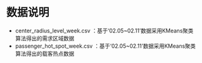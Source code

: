# 数据说明

* center\_radius\_level\_week.csv ：基于‘02.05~02.11’数据采用KMeans聚类算法得出的需求区域数据
* passenger_hot_spot_week.csv ：基于‘02.05~02.11’数据采用KMeans聚类算法得出的载客热点数据

